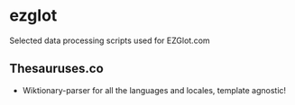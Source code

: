 # ezglot
Selected data processing scripts used for EZGlot.com

## Thesauruses.co
 - Wiktionary-parser for all the languages and locales, template agnostic!

